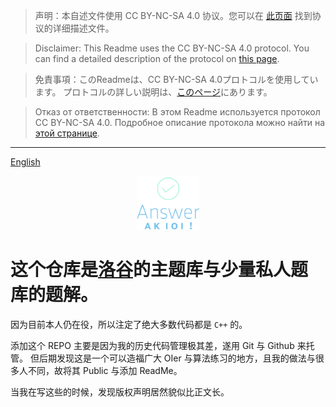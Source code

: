 > 声明：本自述文件使用 CC BY-NC-SA 4.0
> 协议。您可以在 [此页面](https://creativecommons.org/licenses/by-nc-sa/4.0/deed.zh-Hans) 找到协议的详细描述文件。

> Disclaimer: This Readme uses the CC BY-NC-SA 4.0 protocol. You can find a detailed description of the protocol
> on [this page](https://creativecommons.org/licenses/by-nc-sa/4.0/deed.en).

> 免責事項：このReadmeは、CC BY-NC-SA 4.0プロトコルを使用しています。
> プロトコルの詳しい説明は、[このページ](https://creativecommons.org/licenses/by-nc-sa/4.0/deed.ja)にあります。

> Отказ от ответственности: В этом Readme используется протокол CC BY-NC-SA 4.0. Подробное описание протокола можно
> найти на [этой странице](https://creativecommons.org/licenses/by-nc-sa/4.0/deed.be).

---

[English](./Readme-EN.md)

<div style="text-align: center;"><img style="max-width:20%;overflow:hidden;" src="./sources/LOGO.svg" alt=""></div>

# 这个仓库是[洛谷](https://www.luogu.com.cn)的主题库与少量私人题库的题解。

因为目前本人仍在役，所以注定了绝大多数代码都是 `C++` 的。

添加这个 REPO 主要是因为我的历史代码管理极其差，遂用 Git 与 Github 来托管。
但后期发现这是一个可以造福广大 OIer 与算法练习的地方，且我的做法与很多人不同，故将其 Public 与添加 ReadMe。

当我在写这些的时候，发现版权声明居然貌似比正文长。